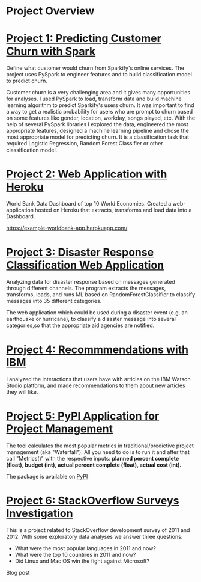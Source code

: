 # Project Overview

# [Project 1: Predicting Customer Churn with Spark](https://github.com/rabadzhiyski/SparkProject)
Define what customer would churn from Sparkify's online services. The project uses PySpark to engineer features and to build classification model to predict churn.

Customer churn is a very challenging area and it gives many opportunities for analyses. I used PySpark to load, transform data and build machine learning algorithm to predict Sparkify's users churn. It was important to find a way to get a realistic probability for users who are prompt to churn based on some features like gender, location, workday, songs played, etc. With the help of several PySpark libraries I explored the data, engineered the most appropriate features, designed a machine learning pipeline and chose the most appropriate model for predicting churn. It is a classification task that required Logistic Regression, Random Forest Classifier or other classification model.

# [Project 2: Web Application with Heroku](https://github.com/rabadzhiyski/web_app)

World Bank Data Dashboard of top 10 World Economies. Created a web-application hosted on Heroku that extracts, transforms and load data into a Dashboard.

https://example-worldbank-app.herokuapp.com/

# [Project 3: Disaster Response Classification Web Application](https://github.com/rabadzhiyski/DRC-Disaster_Response_Classification) 

Analyzing data for disaster response based on messages generated through different channels. The program extracts the messages, transforms, loads, and runs ML based on RandomForestClassifier to classify messages into 35 different categories.

The web application which could be used during a disaster event (e.g. an earthquake or hurricane), to classify a disaster message into several categories,so that the appropriate aid agencies are notified.

# [Project 4: Recommmendations with IBM](https://github.com/rabadzhiyski/recommendationsIBM)
I analyzed the interactions that users have with articles on the IBM Watson Studio platform, and made recommendations to them about new articles they will like.

# [Project 5: PyPI Application for Project Management](https://github.com/rabadzhiyski/pm_tools)

The tool calculates the most popular metrics in traditional/predictive project management (aka "Waterfall"). All you need to do is to run it and after that call "Metrics()" with the respective inputs: **planned percent complete (float), budget (int), actual percent complete (float), actual cost (int).** 

The package is available on [PyPI](https://pypi.org/project/pm-tools/)

# [Project 6: StackOverflow Surveys Investigation](https://github.com/rabadzhiyski/StackOverflow_Survey_2011-2020)
This is a project related to StackOverflow development survey of 2011 and 2012. With some exploratory data analyses we answer three questions:
 - What were the most popular languages in 2011 and now?
 - What were the top 10 countries in 2011 and now?
 - Did Linux and Mac OS win the fight against Microsoft?

Blog post 
    
  
